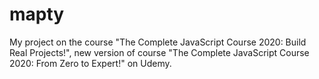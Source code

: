 # mapty
 
My project on the course "The Complete JavaScript Course 2020: Build Real Projects!", new version of course "The Complete JavaScript Course 2020: From Zero to Expert!" on Udemy.
